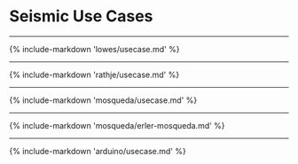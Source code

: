 # <b>Seismic Use Cases</b>

---

<!-- ## Seismic Response of Concrete Walls -->

{% include-markdown 'lowes/usecase.md' %}

<hr class="spacer" />

<!-- ## Soil Structure Interaction -->

{% include-markdown 'rathje/usecase.md' %}

<hr class="spacer" />

<!-- ## Experimental Shake Table Testing -->

{% include-markdown 'mosqueda/usecase.md' %}

<hr class="spacer" />

<!-- ## Shake Table Data Analysis Using ML -->

{% include-markdown 'mosqueda/erler-mosqueda.md' %}

<hr class="spacer" />

<!-- ## OpenSees Model Calibration -->

{% include-markdown 'arduino/usecase.md' %}
